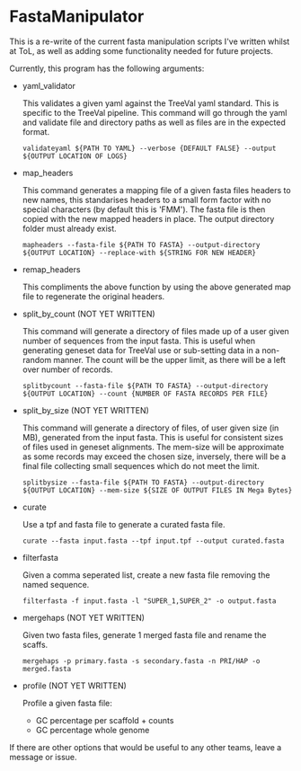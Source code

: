 # FastaManipulator

This is a re-write of the current fasta manipulation scripts I've written whilst at ToL, as well as adding some functionality needed for future projects.

Currently, this program has the following arguments:

-   yaml_validator

    This validates a given yaml against the TreeVal yaml standard. This is specific to the TreeVal pipeline.
    This command will go through the yaml and validate file and directory paths as well as files are in the expected format.

    `validateyaml ${PATH TO YAML} --verbose {DEFAULT FALSE} --output ${OUTPUT LOCATION OF LOGS}`

-   map_headers

    This command generates a mapping file of a given fasta files headers to new names, this standarises headers to a small form factor with no special characters (by default this is 'FMM'). The fasta file is then copied with the new mapped headers in place. The output directory folder must already exist.

    `mapheaders --fasta-file ${PATH TO FASTA} --output-directory ${OUTPUT LOCATION} --replace-with ${STRING FOR NEW HEADER}`

-   remap_headers

    This compliments the above function by using the above generated map file to regenerate the original headers.

-   split_by_count (NOT YET WRITTEN)

    This command will generate a directory of files made up of a user given number of sequences from the input fasta. This is useful when generating geneset data for TreeVal use or sub-setting data in a non-random manner.
    The count will be the upper limit, as there will be a left over number of records.

    `splitbycount --fasta-file ${PATH TO FASTA} --output-directory ${OUTPUT LOCATION} --count {NUMBER OF FASTA RECORDS PER FILE}`

-   split_by_size (NOT YET WRITTEN)

    This command will generate a directory of files, of user given size (in MB), generated from the input fasta. This is useful for consistent sizes of files used in geneset alignments.
    The mem-size will be approximate as some records may exceed the chosen size, inversely, there will be a final file collecting small sequences which do not meet the limit.

    `splitbysize --fasta-file ${PATH TO FASTA} --output-directory ${OUTPUT LOCATION} --mem-size ${SIZE OF OUTPUT FILES IN Mega Bytes}`

-   curate

    Use a tpf and fasta file to generate a curated fasta file.

    `curate --fasta input.fasta --tpf input.tpf --output curated.fasta`

-   filterfasta

    Given a comma seperated list, create a new fasta file removing the named sequence.

    `filterfasta -f input.fasta -l "SUPER_1,SUPER_2" -o output.fasta`

-   mergehaps (NOT YET WRITTEN)

    Given two fasta files, generate 1 merged fasta file and rename the scaffs.

    `mergehaps -p primary.fasta -s secondary.fasta -n PRI/HAP -o merged.fasta`

-   profile (NOT YET WRITTEN)

    Profile a given fasta file:

    -   GC percentage per scaffold + counts
    -   GC percentage whole genome

If there are other options that would be useful to any other teams, leave a message or issue.
